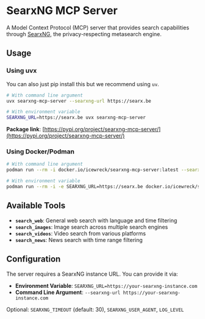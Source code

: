 # SearxNG MCP Server

A Model Context Protocol (MCP) server that provides search capabilities through [SearxNG](https://docs.searxng.org/), the privacy-respecting metasearch engine.

## Usage

### Using uvx

You can also just pip install this but we recommend using `uv`.

```bash
# With command line argument
uvx searxng-mcp-server --searxng-url https://searx.be

# With environment variable
SEARXNG_URL=https://searx.be uvx searxng-mcp-server
```

**Package link**: [https://pypi.org/project/searxng-mcp-server/](https://pypi.org/project/searxng-mcp-server/)

### Using Docker/Podman

```bash
# With command line argument
podman run --rm -i docker.io/icewreck/searxng-mcp-server:latest --searxng-url https://searx.be

# With environment variable
podman run --rm -i -e SEARXNG_URL=https://searx.be docker.io/icewreck/searxng-mcp-server:latest
```

## Available Tools

- **`search_web`**: General web search with language and time filtering
- **`search_images`**: Image search across multiple search engines
- **`search_videos`**: Video search from various platforms
- **`search_news`**: News search with time range filtering

## Configuration

The server requires a SearxNG instance URL. You can provide it via:

- **Environment Variable**: `SEARXNG_URL=https://your-searxng-instance.com`
- **Command Line Argument**: `--searxng-url https://your-searxng-instance.com`

Optional: `SEARXNG_TIMEOUT` (default: 30), `SEARXNG_USER_AGENT`, `LOG_LEVEL`
